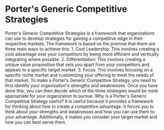 # Porter's Generic Competitive Strategies

Porter's Generic Competitive Strategies is a framework that organizations can use to develop strategies for gaining a competitive edge in their respective markets. The framework is based on the premise that there are three main ways to achieve this: 1. Cost Leadership: This involves creating a cost advantage over your competitors by being more efficient and vertically integrating where possible. 2. Differentiation: This involves creating a unique value proposition that sets you apart from your competitors and appeals to a specific target market. 3. Focus: This involves focusing on a specific niche market and customizing your offering to meet the needs of that market. To make a Porter's Generic Competitive Strategy, you need to first identify your organization's strengths and weaknesses. Once you have done this, you can then decide which of the three strategies would be most appropriate for your organization to pursue. Why is a Porter's Generic Competitive Strategy useful? It is useful because it provides a framework for thinking about how to create a competitive advantage. It forces you to think about your strengths and weaknesses and how you can use them to your advantage. Additionally, it makes you consider your target market and how you can best serve them.
